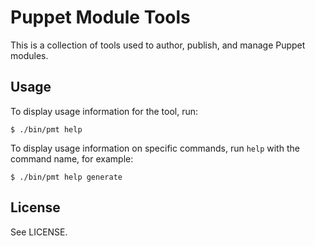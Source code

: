 Puppet Module Tools
===================

This is a collection of tools used to author, publish, and manage Puppet
modules.

Usage
-----

To display usage information for the tool, run:

    $ ./bin/pmt help

To display usage information on specific commands, run `help` with the command
name, for example:

    $ ./bin/pmt help generate

License
-------

See LICENSE.
